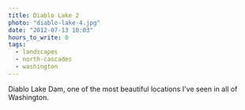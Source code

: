 ```yaml
---
title: Diablo Lake 2
photo: "diablo-lake-4.jpg"
date: "2012-07-13 10:03"
hours_to_write: 0
tags:
  - landscapes
  - north-cascades
  - washington
---
```


Diablo Lake Dam, one of the most beautiful locations I've seen in all of Washington.
